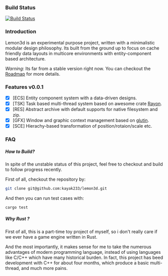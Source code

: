 ### Build Status
[![Build Status](https://travis-ci.org/kayak233/lemon3d.svg?branch=master)](https://travis-ci.org/kayak233/lemon3d)

### Introduction
Lemon3d is an experimental purpose project, written with a minimalistic modular design philosophy. Its built from the ground up to focus on cache friendly data layouts in multicore environments with entity-component based architecture.

*Warning*: Its far from a stable version right now. You can checkout the [Roadmap](https://trello.com/b/vDqw6L0x/lemon3d-roadmap) for more details.

### Features v0.0.1
- [x] \[ECS\] Entity component system with a data-driven designs.
- [x] \[TSK\] Task based multi-thread system based on awesome crate [Rayon](https://github.com/nikomatsakis/rayon.git).
- [x] \[RES\] Abstract archive with default supports for native filesystem and zip.
- [x] \[GFX\] Window and graphic context management based on [glutin](https://github.com/tomaka/glutin).
- [x] \[SCE\] Hierachy-based transformation of position/rotaion/scale etc.

### FAQ

##### How to Build?
In spite of the unstable status of this project, feel free to checkout and build to follow progress recently.

First of all, checkout the repository by:
``` sh
git clone git@github.com:kayak233/lemon3d.git
```

And then you can run test cases with:
``` sh
cargo test
```

##### Why Rust ?

First of all, this is a part-time toy project of myself,  so i don't really care if we ever have a game engine written in Rust.

And the most importantly, it makes sense for me to take the numerous advantages of modern programming language, instead of using languages like C/C++ which have many historical burden. In fact, this project has beed development with C++ for about four months, which produce a basic multi-thread, and much more pains.